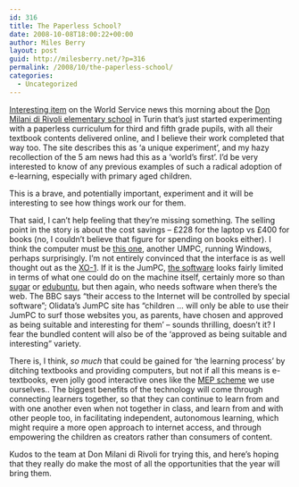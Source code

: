 ```yaml
---
id: 316
title: The Paperless School?
date: 2008-10-08T18:00:22+00:00
author: Miles Berry
layout: post
guid: http://milesberry.net/?p=316
permalink: /2008/10/the-paperless-school/
categories:
  - Uncategorized
---
```

[Interesting item](http://news.bbc.co.uk/2/hi/europe/7658665.stm "Many thanks to Ian Usher for tracking down the link!") on the World Service news this morning about the [Don Milani di Rivoli elementary school](http://translate.google.com/translate?u=http%3A%2F%2Fwww.lastampa.it%2F_web%2Fcmstp%2Ftmplrubriche%2Funpcperognistudente%2Fhrubrica.asp%3FID_blog%3D237&hl=en&ie=UTF-8&sl=it&tl=en "Google's translation of the project blog") in Turin that&#8217;s just started experimenting with a paperless curriculum for third and fifth grade pupils, with all their textbook contents delivered online, and I believe their work completed that way too. The site describes this as &#8216;a unique experiment&#8217;, and my hazy recollection of the 5 am news had this as a &#8216;world&#8217;s first&#8217;. I&#8217;d be very interested to know of any previous examples of such a radical adoption of e-learning, especially with primary aged children.

This is a brave, and potentially important, experiment and it will be interesting to see how things work our for them.

<!--more-->

That said, I can&#8217;t help feeling that they&#8217;re missing something. The selling point in the story is about the cost savings &#8211; £228 for the laptop vs £400 for books (no, I couldn&#8217;t believe that figure for spending on books either). I think the computer must be [this one](http://www.olidata-jumpc.com/eng/default.asp "this one"), another UMPC, running Windows, perhaps surprisingly. I&#8217;m not entirely convinced that the interface is as well thought out as the [XO-1](http://laptop.org/laptop/ "XO-1"). If it is the JumPC, [the software](http://www.olidata-jumpc.com/eng/magic_desktop.asp "the software") looks fairly limited in terms of what one could do on the machine itself, certainly more so than [sugar](http://en.wikipedia.org/wiki/Sugar_%28GUI%29 "sugar") or [edubuntu](http://edubuntu.org/ "edubuntu"), but then again, who needs software when there&#8217;s the web. The BBC says &#8220;their access to the Internet will be controlled by special software&#8221;; Olidata&#8217;s JumPC site has &#8220;children &#8230; will only be able to use their JumPC to surf those websites you, as parents, have chosen and approved as being suitable and interesting for them&#8217; &#8211; sounds thrilling, doesn&#8217;t it? I fear the bundled content will also be of the &#8216;approved as being suitable and interesting&#8221; variety.

There is, I think, _so much_ that could be gained for &#8216;the learning process&#8217; by ditching textbooks and providing computers, but not if all this means is e-textbooks, even jolly good interactive ones like the [MEP scheme](http://www.cimt.plymouth.ac.uk/projects/mepres/book7/book7int.htm "MEP scheme") we use ourselves.. The biggest benefits of the technology will come through connecting learners together, so that they can continue to learn from and with one another even when not together in class, and learn from and with other people too, in facilitating independent, autonomous learning, which might require a more open approach to internet access, and through empowering the children as creators rather than consumers of content.

Kudos to the team at Don Milani di Rivoli for trying this, and here&#8217;s hoping that they really do make the most of all the opportunities that the year will bring them.